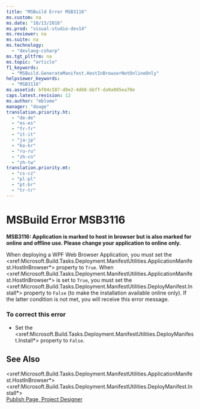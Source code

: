 ```yaml
---
title: "MSBuild Error MSB3116"
ms.custom: na
ms.date: "10/13/2016"
ms.prod: "visual-studio-dev14"
ms.reviewer: na
ms.suite: na
ms.technology: 
  - "devlang-csharp"
ms.tgt_pltfrm: na
ms.topic: "article"
f1_keywords: 
  - "MSBuild.GenerateManifest.HostInBrowserNotOnlineOnly"
helpviewer_keywords: 
  - "MSB3116"
ms.assetid: bf04c587-d0e2-4d68-bbff-da9a985ea70e
caps.latest.revision: 12
ms.author: "mblome"
manager: "douge"
translation.priority.ht: 
  - "de-de"
  - "es-es"
  - "fr-fr"
  - "it-it"
  - "ja-jp"
  - "ko-kr"
  - "ru-ru"
  - "zh-cn"
  - "zh-tw"
translation.priority.mt: 
  - "cs-cz"
  - "pl-pl"
  - "pt-br"
  - "tr-tr"
---
```

# MSBuild Error MSB3116
**MSB3116: Application is marked to host in browser but is also marked for online and offline use. Please change your application to online only.**  
  
 When deploying a WPF Web Browser Application, you must set the \<xref:Microsoft.Build.Tasks.Deployment.ManifestUtilities.ApplicationManifest.HostInBrowser*> property to `True`. When \<xref:Microsoft.Build.Tasks.Deployment.ManifestUtilities.ApplicationManifest.HostInBrowser*> is set to `True`, you must set the \<xref:Microsoft.Build.Tasks.Deployment.ManifestUtilities.DeployManifest.Install*> property to `False` (to make the installation available online only). If the latter condition is not met, you will receive this error message.  
  
### To correct this error  
  
-   Set the \<xref:Microsoft.Build.Tasks.Deployment.ManifestUtilities.DeployManifest.Install*> property to `False`.  
  
## See Also  
 \<xref:Microsoft.Build.Tasks.Deployment.ManifestUtilities.ApplicationManifest.HostInBrowser*>   
 \<xref:Microsoft.Build.Tasks.Deployment.ManifestUtilities.DeployManifest.Install*>   
 [Publish Page, Project Designer](../reference/publish-page--project-designer.md)